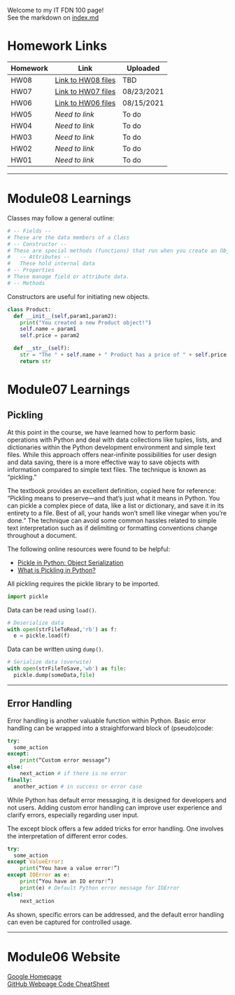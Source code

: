 Welcome to my IT FDN 100 page!
<br>See the markdown on [index.md](https://github.com/rblake50/IntroToProg-Python/blob/main/docs/index.md)
# Homework Links
|Homework|Link|Uploaded|
|---|---|---|
|HW08|[Link to HW08 files](https://github.com/rblake50/IntroToProg-Python/tree/main/HW08)|TBD|
|HW07|[Link to HW07 files](https://github.com/rblake50/IntroToProg-Python/tree/main/HW07)|08/23/2021|
|HW06|[Link to HW06 files](https://github.com/rblake50/IntroToProg-Python/tree/main/HW06)|08/15/2021|
|HW05|*Need to link*|To do|
|HW04|*Need to link*|To do|
|HW03|*Need to link*|To do|
|HW02|*Need to link*|To do|
|HW01|*Need to link*|To do|
***
# Module08 Learnings
Classes may follow a general outline:
```python
# -- Fields --
# These are the data members of a Class
# -- Constructor --
# These are special methods (functions) that run when you create an Object from the Class
#	-- Attributes --
#	These hold internal data
# -- Properties
# These manage field or attribute data.
# -- Methods
```

Constructors are useful for initiating new objects.
```python
class Product:
  def __init__(self,param1,param2):
    print("You created a new Product object!")
    self.name = param1
    self.price = param2

  def __str__(self):
    str = "The " + self.name + " Product has a price of " + self.price
    return str
```

# Module07 Learnings
## Pickling
At this point in the course, we have learned how to perform basic operations with Python and deal with data collections like tuples, lists, and dictionaries within the Python development environment and simple text files. While this approach offers near-infinite possibilities for user design and data saving, there is a more effective way to save objects with information compared to simple text files. The technique is known as “pickling.”

The textbook provides an excellent definition, copied here for reference: “Pickling means to preserve—and that’s just what it means in Python. You can pickle a complex piece of data, like a list or dictionary, and save it in its entirety to a file. Best of all, your hands won’t smell like vinegar when you’re done.” The technique can avoid some common hassles related to simple text interpretation such as if delimiting or formatting conventions change throughout a document.

The following online resources were found to be helpful:

* [Pickle in Python: Object Serialization](https://www.datacamp.com/community/tutorials/pickle-python-tutorial)
* [What is Pickling in Python?](https://www.afternerd.com/blog/python-pickle/)

All pickling requires the pickle library to be imported.
```python
import pickle
```
Data can be read using `load()`.
```python
# Deserialize data
with open(strFileToRead,'rb') as f:
  e = pickle.load(f)
```
Data can be written using `dump()`.
```python
# Serialize data (overwite)
with open(strFileToSave,'wb') as file:
  pickle.dump(someData,file)
```
***
## Error Handling
Error handling is another valuable function within Python. Basic error handling can be wrapped into a straightforward block of (pseudo)code:

```python
try:
  some_action
except:
	print(“Custom error message”)
else:
	next_action # if there is no error
finally:
  another_action # in success or error case
```
While Python has default error messaging, it is designed for developers and not users. Adding custom error handling can improve user experience and clarify errors, especially regarding user input.

The except block offers a few added tricks for error handling. One involves the interpretation of different error codes.
```python
try:
  some_action
except ValueError:
	print(“You have a value error!”)
except IOError as e:
	print(“You have an IO error!”)
	print(e) # Default Python error message for IOError
else:
	next_action
```
As shown, specific errors can be addressed, and the default error handling can even be captured for controlled usage.
***
# Module06 Website
[Google Homepage](https://www.google.com "Google's Homepage")
<br>[GitHub Webpage Code CheatSheet](https://github.com/adam-p/markdown-here/wiki/Markdown-Cheatsheet)
